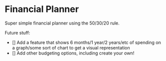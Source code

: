 # Financial Planner

Super simple financial planner using the 50/30/20 rule. 

Future stuff:
- [] Add a feature that shows 6 months/1 year/2 years/etc of spending on a graph/some sort of chart to get a visual representation 
- [] Add other budgeting options, including create your own!
